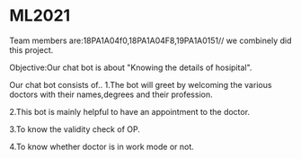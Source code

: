 # ML2021
Team members are:18PA1A04f0,18PA1A04F8,19PA1A0151// we combinely did this  project.


Objective:Our chat bot is about "Knowing the details of hosipital".


Our chat bot consists of..
1.The bot will greet by welcoming the various doctors with their names,degrees and their profession.

2.This bot is mainly helpful to have an appointment to the doctor.

3.To know the validity check of OP.

4.To know whether doctor is in work mode or not.


